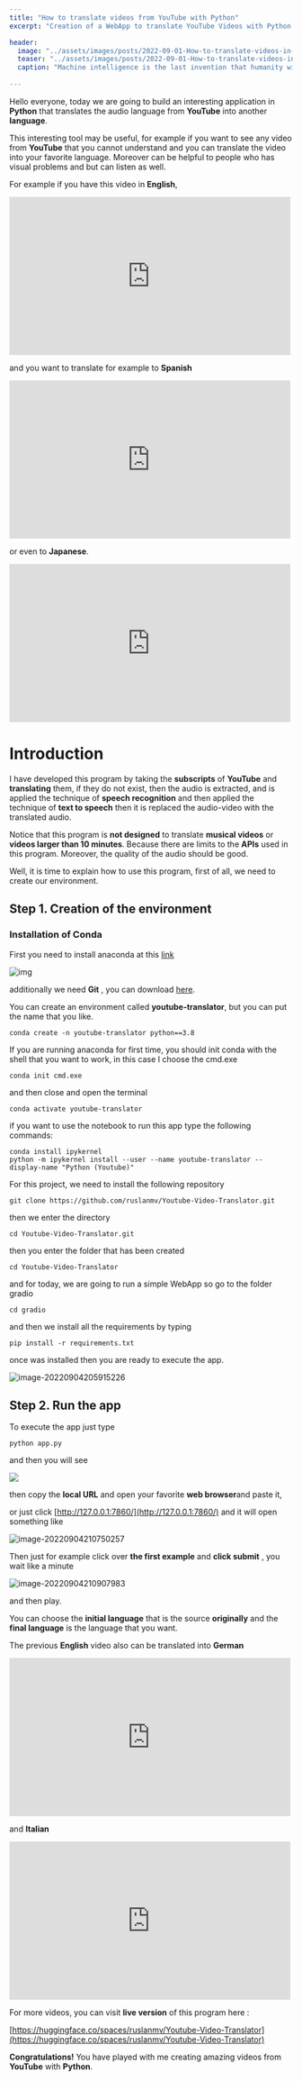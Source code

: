 ```yaml
---
title: "How to translate videos from YouTube with Python"
excerpt: "Creation of a WebApp to translate YouTube Videos with Python "

header:
  image: "../assets/images/posts/2022-09-01-How-to-translate-videos-in-YouTube-with-Python/youtube1.jpg"
  teaser: "../assets/images/posts/2022-09-01-How-to-translate-videos-in-YouTube-with-Python/youtube1.jpg"
  caption: "Machine intelligence is the last invention that humanity will ever need to make - Nick Bostrom"
  
---
```


Hello everyone, today we are going to build an interesting application in **Python** that translates the audio language from **YouTube**  into another **language**.

This interesting tool may be useful, for example if you want to see any video from **YouTube**  that you cannot understand and you can translate the video into your favorite language. Moreover can be helpful to people who has visual problems and but can listen as well.

For example if you have this video in **English**, 

<iframe src="https://player.vimeo.com/video/746346327?h=e96b96f665&amp;badge=0&amp;autopause=0&amp;player_id=0&amp;app_id=58479" width="500" height="281" frameborder="0" allow="autoplay; fullscreen; picture-in-picture" allowfullscreen title="Youtube Video Translator - English ( Original)"></iframe>

and you want to translate for example to **Spanish** 

<iframe src="https://player.vimeo.com/video/746346348?h=0952bb6849&amp;badge=0&amp;autopause=0&amp;player_id=0&amp;app_id=58479" width="500" height="281" frameborder="0" allow="autoplay; fullscreen; picture-in-picture" allowfullscreen title="Youtube Video Translator -  Video translated to Spanish"></iframe>

or even to **Japanese**.

<iframe src="https://player.vimeo.com/video/746346369?h=392d2d8750&amp;title=0&amp;byline=0&amp;portrait=0&amp;speed=0&amp;badge=0&amp;autopause=0&amp;player_id=0&amp;app_id=58479" width="500" height="281" frameborder="0" allow="autoplay; fullscreen; picture-in-picture" allowfullscreen title="Youtube Video Translator -  Video translated to Japanse"></iframe>



# Introduction 

I have developed this program by taking the **subscripts** of **YouTube** and **translating** them, if they do not exist, then the audio is extracted, and is applied the technique of **speech recognition** and then applied the technique of **text to speech** then it is replaced the audio-video with the translated audio.

Notice that this program is **not designed** to translate **musical videos** or **videos larger than 10 minutes**. Because there are limits to the **APIs** used in this program. Moreover, the quality of the audio should be good.

Well, it is time to explain how to use this program, first of all, we need to create our environment.

## Step 1. Creation of the environment

### Installation of Conda

First you need to install anaconda at this [link](https://www.anaconda.com/products/individual)

![img](../assets/images/posts/2022-09-01-How-to-translate-videos-in-YouTube-with-Python/1.jpg)

additionally we need **Git** , you can download [here](https://git-scm.com/downloads).

You can create an environment called **youtube-translator**, but you can put the name that you like.

```
conda create -n youtube-translator python==3.8
```

If you are running anaconda for first time, you should init conda with the shell that you want to work, in this case I choose the cmd.exe

```
conda init cmd.exe
```

and then close and open the terminal

```
conda activate youtube-translator
```

if you want to use the notebook to run this app  type the following commands:

```
conda install ipykernel
python -m ipykernel install --user --name youtube-translator --display-name "Python (Youtube)"
```

For this project, we need to install the following repository

```
git clone https://github.com/ruslanmv/Youtube-Video-Translator.git
```

then we enter the directory

```
cd Youtube-Video-Translator.git
```

then you enter the folder that has been created

```
cd Youtube-Video-Translator
```

and for today, we  are going to run a simple WebApp so go to the folder gradio

```
cd gradio
```

and then we install all the requirements by typing

```
pip install -r requirements.txt
```

once was installed  then you are ready to execute the app.

![image-20220904205915226](../assets/images/posts/2022-09-01-How-to-translate-videos-in-YouTube-with-Python/image-20220904205915226.png)

## Step 2.  Run the app



To execute the app just type

```
python app.py
```

and then  you will see

![](../assets/images/posts/2022-09-01-How-to-translate-videos-in-YouTube-with-Python/run.jpg)

then copy the **local URL** and open your favorite **web browser**and paste it,  

or just click  [http://127.0.0.1:7860/](http://127.0.0.1:7860/) and it will open something like

![image-20220904210750257](../assets/images/posts/2022-09-01-How-to-translate-videos-in-YouTube-with-Python/image-20220904210750257.png)



Then just for example click over **the first example** and **click submit** , you wait like a minute



![image-20220904210907983](../assets/images/posts/2022-09-01-How-to-translate-videos-in-YouTube-with-Python/image-20220904210907983.png)

and then play.

You can choose the **initial language** that is the source **originally** and the **final language** is the language that you want.

The previous **English** video also can be translated into **German**



<iframe src="https://player.vimeo.com/video/746346337?h=757bf0bf74&amp;badge=0&amp;autopause=0&amp;player_id=0&amp;app_id=58479" width="500" height="281" frameborder="0" allow="autoplay; fullscreen; picture-in-picture" allowfullscreen title="Youtube Video Translator -  Video translated to German"></iframe>

and **Italian**

<iframe src="https://player.vimeo.com/video/746346357?h=7966a7a290&amp;title=0&amp;byline=0&amp;portrait=0&amp;speed=0&amp;badge=0&amp;autopause=0&amp;player_id=0&amp;app_id=58479" width="500" height="281" frameborder="0" allow="autoplay; fullscreen; picture-in-picture" allowfullscreen title="Youtube Video Translator -  Video translated to Italian"></iframe>



For more videos, you can visit **live version** of this program here :

[https://huggingface.co/spaces/ruslanmv/Youtube-Video-Translator](https://huggingface.co/spaces/ruslanmv/Youtube-Video-Translator)

**Congratulations!**  You have played with me creating amazing videos from **YouTube** with **Python**.
